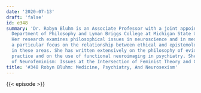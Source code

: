```yaml
---
date: '2020-07-13'
draft: 'false'
id: e348
summary: 'Dr. Robyn Bluhm is an Associate Professor with a joint appointment in the
  Department of Philosophy and Lyman Briggs College at Michigan State University.
  Her research examines philosophical issues in neuroscience and in medicine, with
  a particular focus on the relationship between ethical and epistemological questions
  in these areas. She has written extensively on the philosophy of evidence-based
  practice and on the use of functional neuroimaging in psychiatry. She is a co-editor
  of Neurofeminism: Issues at the Intersection of Feminist Theory and Cognitive Science.'
title: '#348 Robyn Bluhm: Medicine, Psychiatry, And Neurosexism'
---
```

{{< episode >}}
